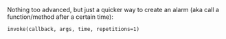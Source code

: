 Nothing too advanced, but just a quicker way to create an alarm (aka call a function/method after a certain time):

```gml
invoke(callback, args, time, repetitions=1)
```